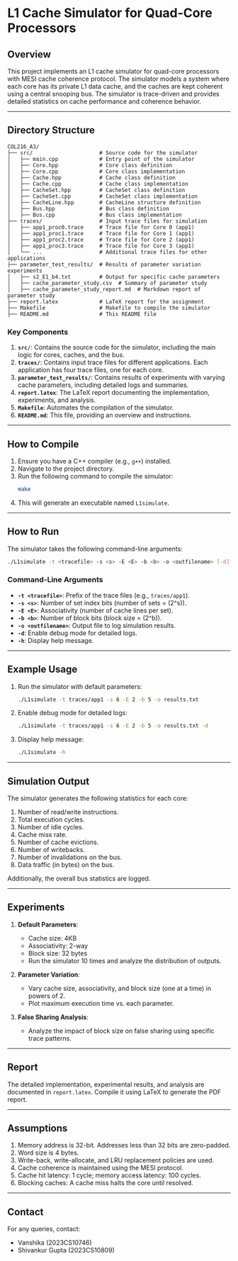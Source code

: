 # L1 Cache Simulator for Quad-Core Processors

## Overview
This project implements an L1 cache simulator for quad-core processors with MESI cache coherence protocol. The simulator models a system where each core has its private L1 data cache, and the caches are kept coherent using a central snooping bus. The simulator is trace-driven and provides detailed statistics on cache performance and coherence behavior.

---

## Directory Structure

```
COL216_A3/
├── src/                     # Source code for the simulator
│   ├── main.cpp             # Entry point of the simulator
│   ├── Core.hpp             # Core class definition
│   ├── Core.cpp             # Core class implementation
│   ├── Cache.hpp            # Cache class definition
│   ├── Cache.cpp            # Cache class implementation
│   ├── CacheSet.hpp         # CacheSet class definition
│   ├── CacheSet.cpp         # CacheSet class implementation
│   ├── CacheLine.hpp        # CacheLine structure definition
│   ├── Bus.hpp              # Bus class definition
│   ├── Bus.cpp              # Bus class implementation
├── traces/                  # Input trace files for simulation
│   ├── app1_proc0.trace     # Trace file for Core 0 (app1)
│   ├── app1_proc1.trace     # Trace file for Core 1 (app1)
│   ├── app1_proc2.trace     # Trace file for Core 2 (app1)
│   ├── app1_proc3.trace     # Trace file for Core 3 (app1)
│   └── ...                  # Additional trace files for other applications
├── parameter_test_results/  # Results of parameter variation experiments
│   ├── s2_E1_b4.txt         # Output for specific cache parameters
│   ├── cache_parameter_study.csv  # Summary of parameter study
│   ├── cache_parameter_study_report.md  # Markdown report of parameter study
├── report.latex             # LaTeX report for the assignment
├── Makefile                 # Makefile to compile the simulator
├── README.md                # This README file
```

### Key Components
1. **`src/`**: Contains the source code for the simulator, including the main logic for cores, caches, and the bus.
2. **`traces/`**: Contains input trace files for different applications. Each application has four trace files, one for each core.
3. **`parameter_test_results/`**: Contains results of experiments with varying cache parameters, including detailed logs and summaries.
4. **`report.latex`**: The LaTeX report documenting the implementation, experiments, and analysis.
5. **`Makefile`**: Automates the compilation of the simulator.
6. **`README.md`**: This file, providing an overview and instructions.

---

## How to Compile

1. Ensure you have a C++ compiler (e.g., `g++`) installed.
2. Navigate to the project directory.
3. Run the following command to compile the simulator:
   ```bash
   make
   ```
4. This will generate an executable named `L1simulate`.

---

## How to Run

The simulator takes the following command-line arguments:

```bash
./L1simulate -t <tracefile> -s <s> -E <E> -b <b> -o <outfilename> [-d] [-h]
```

### Command-Line Arguments
- **`-t <tracefile>`**: Prefix of the trace files (e.g., `traces/app1`).
- **`-s <s>`**: Number of set index bits (number of sets = \(2^s\)).
- **`-E <E>`**: Associativity (number of cache lines per set).
- **`-b <b>`**: Number of block bits (block size = \(2^b\)).
- **`-o <outfilename>`**: Output file to log simulation results.
- **`-d`**: Enable debug mode for detailed logs.
- **`-h`**: Display help message.

---

## Example Usage

1. Run the simulator with default parameters:
   ```bash
   ./L1simulate -t traces/app1 -s 6 -E 2 -b 5 -o results.txt
   ```

2. Enable debug mode for detailed logs:
   ```bash
   ./L1simulate -t traces/app1 -s 6 -E 2 -b 5 -o results.txt -d
   ```

3. Display help message:
   ```bash
   ./L1simulate -h
   ```

---

## Simulation Output

The simulator generates the following statistics for each core:
1. Number of read/write instructions.
2. Total execution cycles.
3. Number of idle cycles.
4. Cache miss rate.
5. Number of cache evictions.
6. Number of writebacks.
7. Number of invalidations on the bus.
8. Data traffic (in bytes) on the bus.

Additionally, the overall bus statistics are logged.

---

## Experiments

1. **Default Parameters**:
   - Cache size: 4KB
   - Associativity: 2-way
   - Block size: 32 bytes
   - Run the simulator 10 times and analyze the distribution of outputs.

2. **Parameter Variation**:
   - Vary cache size, associativity, and block size (one at a time) in powers of 2.
   - Plot maximum execution time vs. each parameter.

3. **False Sharing Analysis**:
   - Analyze the impact of block size on false sharing using specific trace patterns.

---

## Report

The detailed implementation, experimental results, and analysis are documented in `report.latex`. Compile it using LaTeX to generate the PDF report.

---

## Assumptions

1. Memory address is 32-bit. Addresses less than 32 bits are zero-padded.
2. Word size is 4 bytes.
3. Write-back, write-allocate, and LRU replacement policies are used.
4. Cache coherence is maintained using the MESI protocol.
5. Cache hit latency: 1 cycle; memory access latency: 100 cycles.
6. Blocking caches: A cache miss halts the core until resolved.

---

## Contact

For any queries, contact:
- Vanshika (2023CS10746)
- Shivankur Gupta (2023CS10809)
